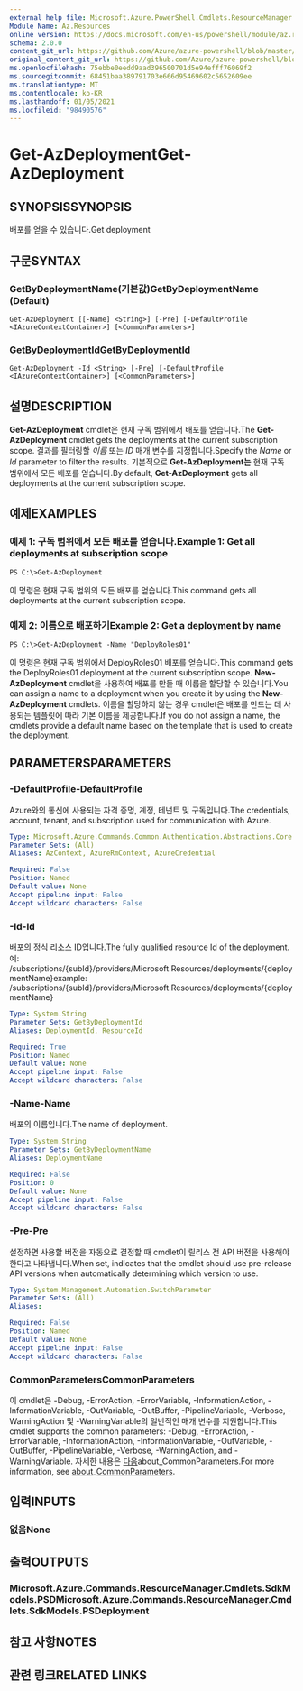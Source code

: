 ```yaml
---
external help file: Microsoft.Azure.PowerShell.Cmdlets.ResourceManager.dll-Help.xml
Module Name: Az.Resources
online version: https://docs.microsoft.com/en-us/powershell/module/az.resources/get-azdeployment
schema: 2.0.0
content_git_url: https://github.com/Azure/azure-powershell/blob/master/src/Resources/Resources/help/Get-AzDeployment.md
original_content_git_url: https://github.com/Azure/azure-powershell/blob/master/src/Resources/Resources/help/Get-AzDeployment.md
ms.openlocfilehash: 75ebbe0eedd9aad396500701d5e94efff76069f2
ms.sourcegitcommit: 68451baa389791703e666d95469602c5652609ee
ms.translationtype: MT
ms.contentlocale: ko-KR
ms.lasthandoff: 01/05/2021
ms.locfileid: "98490576"
---
```

# <span data-ttu-id="0119a-101">Get-AzDeployment</span><span class="sxs-lookup"><span data-stu-id="0119a-101">Get-AzDeployment</span></span>

## <span data-ttu-id="0119a-102">SYNOPSIS</span><span class="sxs-lookup"><span data-stu-id="0119a-102">SYNOPSIS</span></span>
<span data-ttu-id="0119a-103">배포를 얻을 수 있습니다.</span><span class="sxs-lookup"><span data-stu-id="0119a-103">Get deployment</span></span>

## <span data-ttu-id="0119a-104">구문</span><span class="sxs-lookup"><span data-stu-id="0119a-104">SYNTAX</span></span>

### <span data-ttu-id="0119a-105">GetByDeploymentName(기본값)</span><span class="sxs-lookup"><span data-stu-id="0119a-105">GetByDeploymentName (Default)</span></span>
```
Get-AzDeployment [[-Name] <String>] [-Pre] [-DefaultProfile <IAzureContextContainer>] [<CommonParameters>]
```

### <span data-ttu-id="0119a-106">GetByDeploymentId</span><span class="sxs-lookup"><span data-stu-id="0119a-106">GetByDeploymentId</span></span>
```
Get-AzDeployment -Id <String> [-Pre] [-DefaultProfile <IAzureContextContainer>] [<CommonParameters>]
```

## <span data-ttu-id="0119a-107">설명</span><span class="sxs-lookup"><span data-stu-id="0119a-107">DESCRIPTION</span></span>
<span data-ttu-id="0119a-108">**Get-AzDeployment** cmdlet은 현재 구독 범위에서 배포를 얻습니다.</span><span class="sxs-lookup"><span data-stu-id="0119a-108">The **Get-AzDeployment** cmdlet gets the deployments at the current subscription scope.</span></span>
<span data-ttu-id="0119a-109">결과를 필터링할 *이름* 또는 *ID* 매개 변수를 지정합니다.</span><span class="sxs-lookup"><span data-stu-id="0119a-109">Specify the *Name* or *Id* parameter to filter the results.</span></span>
<span data-ttu-id="0119a-110">기본적으로 **Get-AzDeployment는** 현재 구독 범위에서 모든 배포를 얻습니다.</span><span class="sxs-lookup"><span data-stu-id="0119a-110">By default, **Get-AzDeployment** gets all deployments at the current subscription scope.</span></span>

## <span data-ttu-id="0119a-111">예제</span><span class="sxs-lookup"><span data-stu-id="0119a-111">EXAMPLES</span></span>

### <span data-ttu-id="0119a-112">예제 1: 구독 범위에서 모든 배포를 얻습니다.</span><span class="sxs-lookup"><span data-stu-id="0119a-112">Example 1: Get all deployments at subscription scope</span></span>
```
PS C:\>Get-AzDeployment
```

<span data-ttu-id="0119a-113">이 명령은 현재 구독 범위의 모든 배포를 얻습니다.</span><span class="sxs-lookup"><span data-stu-id="0119a-113">This command gets all deployments at the current subscription scope.</span></span>

### <span data-ttu-id="0119a-114">예제 2: 이름으로 배포하기</span><span class="sxs-lookup"><span data-stu-id="0119a-114">Example 2: Get a deployment by name</span></span>
```
PS C:\>Get-AzDeployment -Name "DeployRoles01"
```

<span data-ttu-id="0119a-115">이 명령은 현재 구독 범위에서 DeployRoles01 배포를 얻습니다.</span><span class="sxs-lookup"><span data-stu-id="0119a-115">This command gets the DeployRoles01 deployment at the current subscription scope.</span></span>
<span data-ttu-id="0119a-116">**New-AzDeployment** cmdlet을 사용하여 배포를 만들 때 이름을 할당할 수 있습니다.</span><span class="sxs-lookup"><span data-stu-id="0119a-116">You can assign a name to a deployment when you create it by using the **New-AzDeployment** cmdlets.</span></span>
<span data-ttu-id="0119a-117">이름을 할당하지 않는 경우 cmdlet은 배포를 만드는 데 사용되는 템플릿에 따라 기본 이름을 제공합니다.</span><span class="sxs-lookup"><span data-stu-id="0119a-117">If you do not assign a name, the cmdlets provide a default name based on the template that is used to create the deployment.</span></span>

## <span data-ttu-id="0119a-118">PARAMETERS</span><span class="sxs-lookup"><span data-stu-id="0119a-118">PARAMETERS</span></span>

### <span data-ttu-id="0119a-119">-DefaultProfile</span><span class="sxs-lookup"><span data-stu-id="0119a-119">-DefaultProfile</span></span>
<span data-ttu-id="0119a-120">Azure와의 통신에 사용되는 자격 증명, 계정, 테넌트 및 구독입니다.</span><span class="sxs-lookup"><span data-stu-id="0119a-120">The credentials, account, tenant, and subscription used for communication with Azure.</span></span>

```yaml
Type: Microsoft.Azure.Commands.Common.Authentication.Abstractions.Core.IAzureContextContainer
Parameter Sets: (All)
Aliases: AzContext, AzureRmContext, AzureCredential

Required: False
Position: Named
Default value: None
Accept pipeline input: False
Accept wildcard characters: False
```

### <span data-ttu-id="0119a-121">-Id</span><span class="sxs-lookup"><span data-stu-id="0119a-121">-Id</span></span>
<span data-ttu-id="0119a-122">배포의 정식 리소스 ID입니다.</span><span class="sxs-lookup"><span data-stu-id="0119a-122">The fully qualified resource Id of the deployment.</span></span>
<span data-ttu-id="0119a-123">예: /subscriptions/{subId}/providers/Microsoft.Resources/deployments/{deploymentName}</span><span class="sxs-lookup"><span data-stu-id="0119a-123">example: /subscriptions/{subId}/providers/Microsoft.Resources/deployments/{deploymentName}</span></span>

```yaml
Type: System.String
Parameter Sets: GetByDeploymentId
Aliases: DeploymentId, ResourceId

Required: True
Position: Named
Default value: None
Accept pipeline input: False
Accept wildcard characters: False
```

### <span data-ttu-id="0119a-124">-Name</span><span class="sxs-lookup"><span data-stu-id="0119a-124">-Name</span></span>
<span data-ttu-id="0119a-125">배포의 이름입니다.</span><span class="sxs-lookup"><span data-stu-id="0119a-125">The name of deployment.</span></span>

```yaml
Type: System.String
Parameter Sets: GetByDeploymentName
Aliases: DeploymentName

Required: False
Position: 0
Default value: None
Accept pipeline input: False
Accept wildcard characters: False
```

### <span data-ttu-id="0119a-126">-Pre</span><span class="sxs-lookup"><span data-stu-id="0119a-126">-Pre</span></span>
<span data-ttu-id="0119a-127">설정하면 사용할 버전을 자동으로 결정할 때 cmdlet이 릴리스 전 API 버전을 사용해야 한다고 나타냅니다.</span><span class="sxs-lookup"><span data-stu-id="0119a-127">When set, indicates that the cmdlet should use pre-release API versions when automatically determining which version to use.</span></span>

```yaml
Type: System.Management.Automation.SwitchParameter
Parameter Sets: (All)
Aliases:

Required: False
Position: Named
Default value: None
Accept pipeline input: False
Accept wildcard characters: False
```

### <span data-ttu-id="0119a-128">CommonParameters</span><span class="sxs-lookup"><span data-stu-id="0119a-128">CommonParameters</span></span>
<span data-ttu-id="0119a-129">이 cmdlet은 -Debug, -ErrorAction, -ErrorVariable, -InformationAction, -InformationVariable, -OutVariable, -OutBuffer, -PipelineVariable, -Verbose, -WarningAction 및 -WarningVariable의 일반적인 매개 변수를 지원합니다.</span><span class="sxs-lookup"><span data-stu-id="0119a-129">This cmdlet supports the common parameters: -Debug, -ErrorAction, -ErrorVariable, -InformationAction, -InformationVariable, -OutVariable, -OutBuffer, -PipelineVariable, -Verbose, -WarningAction, and -WarningVariable.</span></span> <span data-ttu-id="0119a-130">자세한 내용은 [다음](http://go.microsoft.com/fwlink/?LinkID=113216)about_CommonParameters.</span><span class="sxs-lookup"><span data-stu-id="0119a-130">For more information, see [about_CommonParameters](http://go.microsoft.com/fwlink/?LinkID=113216).</span></span>

## <span data-ttu-id="0119a-131">입력</span><span class="sxs-lookup"><span data-stu-id="0119a-131">INPUTS</span></span>

### <span data-ttu-id="0119a-132">없음</span><span class="sxs-lookup"><span data-stu-id="0119a-132">None</span></span>

## <span data-ttu-id="0119a-133">출력</span><span class="sxs-lookup"><span data-stu-id="0119a-133">OUTPUTS</span></span>

### <span data-ttu-id="0119a-134">Microsoft.Azure.Commands.ResourceManager.Cmdlets.SdkModels.PSD</span><span class="sxs-lookup"><span data-stu-id="0119a-134">Microsoft.Azure.Commands.ResourceManager.Cmdlets.SdkModels.PSDeployment</span></span>

## <span data-ttu-id="0119a-135">참고 사항</span><span class="sxs-lookup"><span data-stu-id="0119a-135">NOTES</span></span>

## <span data-ttu-id="0119a-136">관련 링크</span><span class="sxs-lookup"><span data-stu-id="0119a-136">RELATED LINKS</span></span>
